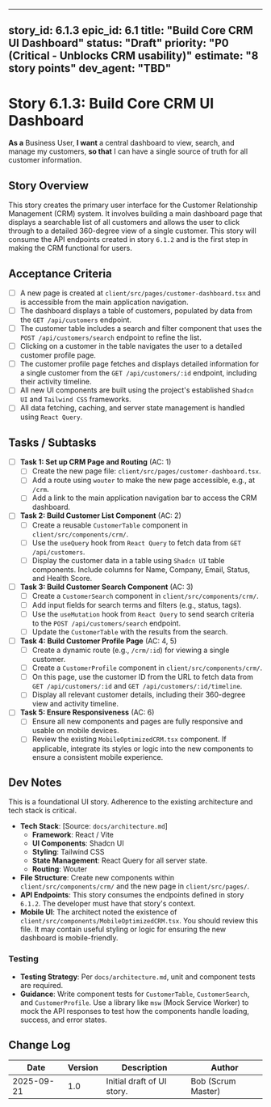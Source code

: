 
---
story_id: 6.1.3
epic_id: 6.1
title: "Build Core CRM UI Dashboard"
status: "Draft"
priority: "P0 (Critical - Unblocks CRM usability)"
estimate: "8 story points"
dev_agent: "TBD"
---

# Story 6.1.3: Build Core CRM UI Dashboard

**As a** Business User,
**I want** a central dashboard to view, search, and manage my customers,
**so that** I can have a single source of truth for all customer information.

## Story Overview

This story creates the primary user interface for the Customer Relationship Management (CRM) system. It involves building a main dashboard page that displays a searchable list of all customers and allows the user to click through to a detailed 360-degree view of a single customer. This story will consume the API endpoints created in story `6.1.2` and is the first step in making the CRM functional for users.

## Acceptance Criteria

- [ ] A new page is created at `client/src/pages/customer-dashboard.tsx` and is accessible from the main application navigation.
- [ ] The dashboard displays a table of customers, populated by data from the `GET /api/customers` endpoint.
- [ ] The customer table includes a search and filter component that uses the `POST /api/customers/search` endpoint to refine the list.
- [ ] Clicking on a customer in the table navigates the user to a detailed customer profile page.
- [ ] The customer profile page fetches and displays detailed information for a single customer from the `GET /api/customers/:id` endpoint, including their activity timeline.
- [ ] All new UI components are built using the project's established `Shadcn UI` and `Tailwind CSS` frameworks.
- [ ] All data fetching, caching, and server state management is handled using `React Query`.

## Tasks / Subtasks

- [ ] **Task 1: Set up CRM Page and Routing** (AC: 1)
    - [ ] Create the new page file: `client/src/pages/customer-dashboard.tsx`.
    - [ ] Add a route using `wouter` to make the new page accessible, e.g., at `/crm`.
    - [ ] Add a link to the main application navigation bar to access the CRM dashboard.

- [ ] **Task 2: Build Customer List Component** (AC: 2)
    - [ ] Create a reusable `CustomerTable` component in `client/src/components/crm/`.
    - [ ] Use the `useQuery` hook from `React Query` to fetch data from `GET /api/customers`.
    - [ ] Display the customer data in a table using `Shadcn UI` table components. Include columns for Name, Company, Email, Status, and Health Score.

- [ ] **Task 3: Build Customer Search Component** (AC: 3)
    - [ ] Create a `CustomerSearch` component in `client/src/components/crm/`.
    - [ ] Add input fields for search terms and filters (e.g., status, tags).
    - [ ] Use the `useMutation` hook from `React Query` to send search criteria to the `POST /api/customers/search` endpoint.
    - [ ] Update the `CustomerTable` with the results from the search.

- [ ] **Task 4: Build Customer Profile Page** (AC: 4, 5)
    - [ ] Create a dynamic route (e.g., `/crm/:id`) for viewing a single customer.
    - [ ] Create a `CustomerProfile` component in `client/src/components/crm/`.
    - [ ] On this page, use the customer ID from the URL to fetch data from `GET /api/customers/:id` and `GET /api/customers/:id/timeline`.
    - [ ] Display all relevant customer details, including their 360-degree view and activity timeline.

- [ ] **Task 5: Ensure Responsiveness** (AC: 6)
    - [ ] Ensure all new components and pages are fully responsive and usable on mobile devices.
    - [ ] Review the existing `MobileOptimizedCRM.tsx` component. If applicable, integrate its styles or logic into the new components to ensure a consistent mobile experience.

## Dev Notes

This is a foundational UI story. Adherence to the existing architecture and tech stack is critical.

-   **Tech Stack**: [Source: `docs/architecture.md`]
    -   **Framework**: React / Vite
    -   **UI Components**: Shadcn UI
    -   **Styling**: Tailwind CSS
    -   **State Management**: React Query for all server state.
    -   **Routing**: Wouter
-   **File Structure**: Create new components within `client/src/components/crm/` and the new page in `client/src/pages/`.
-   **API Endpoints**: This story consumes the endpoints defined in story `6.1.2`. The developer must have that story's context.
-   **Mobile UI**: The architect noted the existence of `client/src/components/MobileOptimizedCRM.tsx`. You should review this file. It may contain useful styling or logic for ensuring the new dashboard is mobile-friendly.

### Testing
-   **Testing Strategy**: Per `docs/architecture.md`, unit and component tests are required.
-   **Guidance**: Write component tests for `CustomerTable`, `CustomerSearch`, and `CustomerProfile`. Use a library like `msw` (Mock Service Worker) to mock the API responses to test how the components handle loading, success, and error states.

## Change Log

| Date       | Version | Description                 | Author       |
|------------|---------|-----------------------------|--------------|
| 2025-09-21 | 1.0     | Initial draft of UI story.  | Bob (Scrum Master) |
